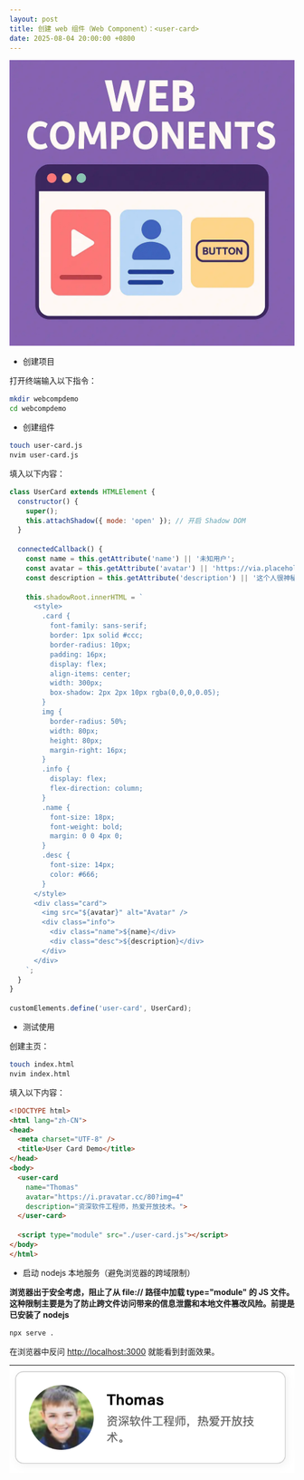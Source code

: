 ```yaml
---
layout: post
title: 创建 web 组件（Web Component）：<user-card>
date: 2025-08-04 20:00:00 +0800
---
```


![Web component user card cover](/images/usercard-cover.webp)

- 创建项目

打开终端输入以下指令：

```bash
mkdir webcompdemo
cd webcompdemo
```

- 创建组件

```bash
touch user-card.js
nvim user-card.js
```

填入以下内容：

```js
class UserCard extends HTMLElement {
  constructor() {
    super();
    this.attachShadow({ mode: 'open' }); // 开启 Shadow DOM
  }

  connectedCallback() {
    const name = this.getAttribute('name') || '未知用户';
    const avatar = this.getAttribute('avatar') || 'https://via.placeholder.com/80';
    const description = this.getAttribute('description') || '这个人很神秘。';

    this.shadowRoot.innerHTML = `
      <style>
        .card {
          font-family: sans-serif;
          border: 1px solid #ccc;
          border-radius: 10px;
          padding: 16px;
          display: flex;
          align-items: center;
          width: 300px;
          box-shadow: 2px 2px 10px rgba(0,0,0,0.05);
        }
        img {
          border-radius: 50%;
          width: 80px;
          height: 80px;
          margin-right: 16px;
        }
        .info {
          display: flex;
          flex-direction: column;
        }
        .name {
          font-size: 18px;
          font-weight: bold;
          margin: 0 0 4px 0;
        }
        .desc {
          font-size: 14px;
          color: #666;
        }
      </style>
      <div class="card">
        <img src="${avatar}" alt="Avatar" />
        <div class="info">
          <div class="name">${name}</div>
          <div class="desc">${description}</div>
        </div>
      </div>
    `;
  }
}

customElements.define('user-card', UserCard);
```

- 测试使用

创建主页：

```bash
touch index.html
nvim index.html
```

填入以下内容：

```html
<!DOCTYPE html>
<html lang="zh-CN">
<head>
  <meta charset="UTF-8" />
  <title>User Card Demo</title>
</head>
<body>
  <user-card
    name="Thomas"
    avatar="https://i.pravatar.cc/80?img=4"
    description="资深软件工程师，热爱开放技术。">
  </user-card>

  <script type="module" src="./user-card.js"></script>
</body>
</html>
```

- 启动 nodejs 本地服务（避免浏览器的跨域限制）

**浏览器出于安全考虑，阻止了从 file:// 路径中加载 type="module" 的 JS 文件。
这种限制主要是为了防止跨文件访问带来的信息泄露和本地文件篡改风险。前提是已安装了 nodejs**

```bash
npx serve .
```

在浏览器中反问 <http://localhost:3000> 就能看到封面效果。

![Web component user card shot](/images/webcomponent-usercard.webp)
